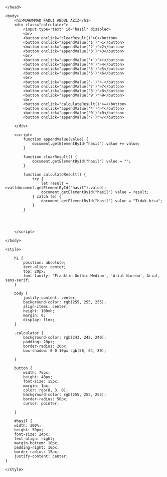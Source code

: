<!DOCTYPE html>
<html lang="en">
    <head>
        <meta charset="UTF-8">
        <meta name="viewport" content="width=device-width, initial-scale=1.0">
        <title>KALKULATOR WPFK</title>
       
    </head>

    <body>
        <h1>MUHAMMAD FADLI ABDUL AZIZ</h1>
        <div class="calculator">
            <input type="text" id="hasil" disabled>
            <br>
            <button onclick="clearResult()">C</button>
            <button onclick="appendValue('1')">1</button>
            <button onclick="appendValue('2')">2</button>
            <button onclick="appendValue('3')">3</button>
            <br>
            <button onclick="appendValue('+')">+</button>
            <button onclick="appendValue('4')">4</button>
            <button onclick="appendValue('5')">5</button>
            <button onclick="appendValue('6')">6</button>
            <br>
            <button onclick="appendValue('-')">-</button>
            <button onclick="appendValue('7')">7</button>   
            <button onclick="appendValue('8')">8</button>
            <button onclick="appendValue('9')">9</button>
            <br>
            <button onclick="calculateResult()">=</button>
            <button onclick="appendValue('*')">*</button>
            <button onclick="appendValue('0')">0</button>
            <button onclick="appendValue('/')">/</button>

        </div>

        <script>
            function appendValue(value) {
                document.getElementById("hasil").value += value;
            }

            function clearResult() {
                document.getElementById("hasil").value = "";
            }

            function calculateResult() {
                try {
                    let result = eval(document.getElementById("hasil").value);
                    document.getElementById("hasil").value = result;
                } catch (e) {
                    document.getElementById("hasil").value = "Tidak bisa";
                } 
            }
            

           
            
        </script>

    </body>

    <style>

        h1 {
            position: absolute;
            text-align: center;
            top: 20px;
            font-family: 'Franklin Gothic Medium', 'Arial Narrow', Arial, sans-serif;
        }

        body {
            justify-content: center;
            background-color: rgb(255, 255, 255);
            align-items: center;
            height: 100vh;
            margin: 0;
            display: flex;
        }

        .calculator {
            background-color: rgb(243, 242, 240);
            padding: 20px;
            border-radius: 20px;
            box-shadow: 0 0 10px rgb(58, 64, 80);

        }

        button {
            width: 75px;
            height: 40px;
            font-size: 15px;
            margin: 1px;
            color: rgb(8, 3, 0);
            background-color: rgb(255, 255, 255);
            border-radius: 50px;
            cursor: pointer;
             
        }   

        #hasil {
        width: 100%;
        height: 50px;
        font-size: 24px;
        text-align: right;
        margin-bottom: 10px;
        padding-right: 10px;
        border-radius: 15px;
        justify-content: center;
    }

    </style>
    
</html>
